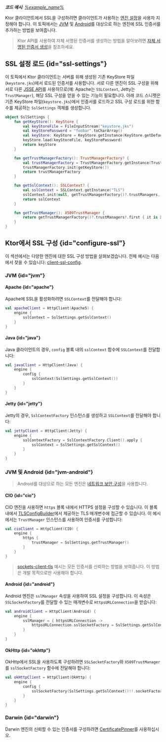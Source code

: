 [//]: # (title: Ktor 클라이언트의 SSL)

<show-structure for="chapter" depth="3"/>
<primary-label ref="client-plugin"/>

<tldr>
<var name="example_name" value="client-ssl-config"/>
<p>
    <b>코드 예시</b>:
    <a href="https://github.com/ktorio/ktor-documentation/tree/%ktor_version%/codeSnippets/snippets/%example_name%">
        %example_name%
    </a>
</p>
</tldr>

Ktor 클라이언트에서 SSL을 구성하려면 클라이언트가 사용하는 [엔진 설정](client-engines.md#configure)을 사용자 지정해야 합니다.
이 토픽에서는 [JVM](client-engines.md#jvm) 및 [Android](client-engines.md#jvm-android)를 대상으로 하는 엔진에 SSL 인증서를 추가하는 방법을 보여줍니다.

> Ktor API를 사용하여 자체 서명된 인증서를 생성하는 방법을 알아보려면 [자체 서명된 인증서 생성](server-ssl.md#self-signed)을 참조하세요.

## SSL 설정 로드 {id="ssl-settings"}

이 토픽에서 Ktor 클라이언트는 서버를 위해 생성된 기존 KeyStore 파일(`keystore.jks`)에서 로드된 인증서를 사용합니다.
서로 다른 엔진이 SSL 구성을 위해 서로 다른 [JSSE API](https://docs.oracle.com/en/java/javase/17/security/java-secure-socket-extension-jsse-reference-guide.html#GUID-B7AB25FA-7F0C-4EFA-A827-813B2CE7FBDC)를 사용하므로(예: Apache는 `SSLContext`, Jetty는 `TrustManager`), 해당 SSL 구성을 얻을 수 있는 기능이 필요합니다. 아래 코드 스니펫은 기존 KeyStore 파일(`keystore.jks`)에서 인증서를 로드하고 SSL 구성 로드를 위한 함수를 제공하는 `SslSettings` 객체를 생성합니다.

```kotlin
object SslSettings {
    fun getKeyStore(): KeyStore {
        val keyStoreFile = FileInputStream("keystore.jks")
        val keyStorePassword = "foobar".toCharArray()
        val keyStore: KeyStore = KeyStore.getInstance(KeyStore.getDefaultType())
        keyStore.load(keyStoreFile, keyStorePassword)
        return keyStore
    }

    fun getTrustManagerFactory(): TrustManagerFactory? {
        val trustManagerFactory = TrustManagerFactory.getInstance(TrustManagerFactory.getDefaultAlgorithm())
        trustManagerFactory.init(getKeyStore())
        return trustManagerFactory
    }

    fun getSslContext(): SSLContext? {
        val sslContext = SSLContext.getInstance("TLS")
        sslContext.init(null, getTrustManagerFactory()?.trustManagers, null)
        return sslContext
    }

    fun getTrustManager(): X509TrustManager {
        return getTrustManagerFactory()?.trustManagers?.first { it is X509TrustManager } as X509TrustManager
    }
}
```

## Ktor에서 SSL 구성 {id="configure-ssl"}

이 섹션에서는 다양한 엔진에 대한 SSL 구성 방법을 살펴보겠습니다.
전체 예시는 다음에서 찾을 수 있습니다: [client-ssl-config](https://github.com/ktorio/ktor-documentation/tree/%ktor_version%/codeSnippets/snippets/client-ssl-config).

### JVM {id="jvm"}

#### Apache {id="apache"}

Apache에 SSL을 활성화하려면 `SSLContext`를 전달해야 합니다:

```kotlin
val apacheClient = HttpClient(Apache5) {
    engine {
        sslContext = SslSettings.getSslContext()
    }
}
```

#### Java {id="java"}

Java 클라이언트의 경우, `config` 블록 내의 `sslContext` 함수에 `SSLContext`를 전달합니다:

```kotlin
val javaClient = HttpClient(Java) {
    engine {
        config {
            sslContext(SslSettings.getSslContext())
        }
    }
}
```

#### Jetty {id="jetty"}

Jetty의 경우, `SslContextFactory` 인스턴스를 생성하고 `SSLContext`를 전달해야 합니다:

```kotlin
val jettyClient = HttpClient(Jetty) {
    engine {
        sslContextFactory = SslContextFactory.Client().apply {
            sslContext = SslSettings.getSslContext()
        }
    }
}
```

### JVM 및 Android {id="jvm-android"}

> Android를 대상으로 하는 모든 엔진은 [네트워크 보안 구성](https://developer.android.com/training/articles/security-config)을 사용합니다.

#### CIO {id="cio"}

CIO 엔진을 사용하면 `https` 블록 내에서 HTTPS 설정을 구성할 수 있습니다.
이 블록 내에서 [TLSConfigBuilder](https://api.ktor.io/ktor-network/ktor-network-tls/io.ktor.network.tls/-t-l-s-config-builder/index.html)에서 제공하는 TLS 매개변수에 접근할 수 있습니다.
이 예시에서는 `TrustManager` 인스턴스를 사용하여 인증서를 구성합니다:

```kotlin
val cioClient = HttpClient(CIO) {
    engine {
        https {
            trustManager = SslSettings.getTrustManager()
        }
    }
}
```

> [sockets-client-tls](https://github.com/ktorio/ktor-documentation/tree/%ktor_version%/codeSnippets/snippets/sockets-client-tls) 예시는 모든 인증서를 신뢰하는 방법을 보여줍니다.
> 이 방법은 개발 목적으로만 사용해야 합니다.

#### Android {id="android"}

Android 엔진은 `sslManager` 속성을 사용하여 SSL 설정을 구성합니다.
이 속성은 `SSLSocketFactory`를 전달할 수 있는 매개변수로 `HttpsURLConnection`을 받습니다:

```kotlin
val androidClient = HttpClient(Android) {
    engine {
        sslManager = { httpsURLConnection ->
            httpsURLConnection.sslSocketFactory = SslSettings.getSslContext()?.socketFactory
        }
    }
}
```

#### OkHttp {id="okhttp"}

OkHttp에서 SSL을 사용하도록 구성하려면 `SSLSocketFactory`와 `X509TrustManager`를 `sslSocketFactory` 함수에 전달해야 합니다:

```kotlin
val okHttpClient = HttpClient(OkHttp) {
    engine {
        config {
            sslSocketFactory(SslSettings.getSslContext()!!.socketFactory, SslSettings.getTrustManager())
        }
    }
}
```

### Darwin {id="darwin"}

Darwin 엔진의 신뢰할 수 있는 인증서를 구성하려면 [CertificatePinner](https://api.ktor.io/ktor-client/ktor-client-darwin/io.ktor.client.engine.darwin.certificates/-certificate-pinner/index.html)를 사용하십시오.